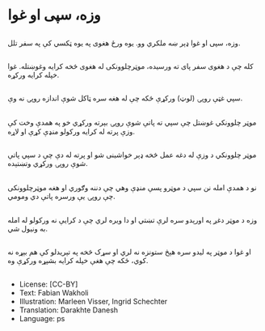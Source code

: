# وزه، سپی او غوا

##
وزه، سپی او غوا ډېر ښه ملکري وو. یوه ورځ هغوی په یوه ټکسي کې په سفر تلل.

##
کله چې د هغوی سفر پای ته ورسیده، موټرچلوونکى له هغوى څخه کرایه وغوښتله. غوا خپله کرایه ورکړه.

##
سپي غټې روپۍ (لوټ) ورکړې ځکه چې له هغه سره ټاکل شوې اندازه روپۍ نه وې.

##
موټر چلوونکي غوښتل چې سپي ته پاتې شوې روپۍ بېرته ورکړي خو په همدې وخت کې وزې پرته له کرایه ورکولو منډې کړې او لاړه.

##
موټر چلوونکي د وزې له دغه عمل څخه ډېر خواشينى شو او پرته له دې چې د سپي پاتې شوې روپۍ ورکړي وتښتېده.

##
نو د همدې امله نن سپي د موټرو پسې منډې وهي چې دننه وګوري او هغه موټرچلوونکى چې روپۍ يې ورسره پاتې دي ومومي.

##
وزه د موټر دغږ په اورېدو سره لرې تښتي او دا ويره لري چې د کرايې نه ورکولو له امله به ونيول شي.

##
او غوا د موټر په ليدو سره هېڅ ستونزه نه لري او سړک څخه په تېریدلو کې هم بېړه نه کوي، ځکه چې هغې خپله کرایه بشپړه ورکړې وه.

##
* License: [CC-BY]
* Text: Fabian Wakholi
* Illustration: Marleen Visser, Ingrid Schechter
* Translation: Darakhte Danesh
* Language: ps
